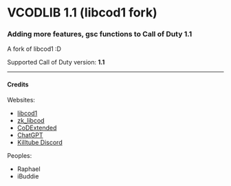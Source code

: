 # VCODLIB 1.1 (libcod1 fork)
### Adding more features, gsc functions to Call of Duty 1.1
A fork of libcod1 :D

Supported Call of Duty version: **1.1**
___

#### Credits

Websites:


- [libcod1](https://github.com/cod1dev/libcod1/)
- [zk_libcod](https://github.com/ibuddieat/zk_libcod/)
- [CoDExtended](https://github.com/xtnded/codextended/)
- [ChatGPT](https://chat.openai.com/)
- [Killtube Discord](https://discord.gg/7hK9da3SB5)

Peoples:


- Raphael
- iBuddie
